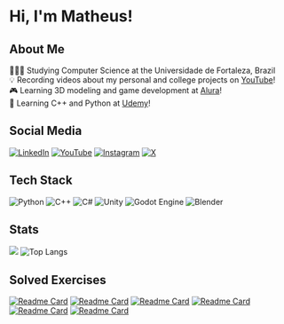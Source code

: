 # Hi, I'm Matheus!

## About Me

👩🏻‍🎓 Studying Computer Science at the Universidade de Fortaleza, Brazil <br/>
💡 Recording videos about my personal and college projects on [YouTube](https://www.youtube.com/@matheusnajal)! <br/>
🎮 Learning 3D modeling and game development at [Alura](https://www.alura.com.br/)!<br/>
💭 Learning C++ and Python at [Udemy](https://www.udemy.com/)!

## Social Media

[![LinkedIn](https://img.shields.io/badge/linkedin-%230077B5.svg?style=for-the-badge&logo=linkedin&logoColor=white)](https://www.linkedin.com/in/matheus-najal-cruz-ba20b3296/)
[![YouTube](https://img.shields.io/badge/YouTube-%23FF0000.svg?style=for-the-badge&logo=YouTube&logoColor=white)](https://www.youtube.com/@matheusnajal)
[![Instagram](https://img.shields.io/badge/Instagram-%23E4405F.svg?style=for-the-badge&logo=Instagram&logoColor=white)](https://www.instagram.com/matheusnajal/)
[![X](https://img.shields.io/badge/X%20%20%20%20%20%20%20%20-%23000000.svg?style=for-the-badge&logo=X&logoColor=white)](https://x.com/matheusnajal)

## Tech Stack

![Python](https://img.shields.io/badge/python-3670A0?style=for-the-badge&logo=python&logoColor=ffdd54) ![C++](https://img.shields.io/badge/C%2B%2B-00599C?style=for-the-badge&logo=c%2B%2B&logoColor=white) ![C#](https://img.shields.io/badge/c%23-%23239120.svg?style=for-the-badge&logo=csharp&logoColor=white) ![Unity](https://img.shields.io/badge/unity-%23000000.svg?style=for-the-badge&logo=unity&logoColor=white) ![Godot Engine](https://img.shields.io/badge/GODOT-%23FFFFFF.svg?style=for-the-badge&logo=godot-engine) ![Blender](https://img.shields.io/badge/blender-%23F5792A.svg?style=for-the-badge&logo=blender&logoColor=white)

## Stats

![](https://github-readme-stats.vercel.app/api?username=matheusnajal&show_icons=true&theme=algolia&line_height=20) ![Top Langs](https://github-readme-stats.vercel.app/api/top-langs/?username=matheusnajal&layout=compact&theme=algolia)

## Solved Exercises

[![Readme Card](https://github-readme-stats.vercel.app/api/pin/?username=matheusnajal&repo=Beecrowd&theme=algolia&cache_bust=true)](https://github.com/matheusnajal/Beecrowd) [![Readme Card](https://github-readme-stats.vercel.app/api/pin/?username=matheusnajal&repo=LeetCode&theme=algolia&cache_bust=true)](https://github.com/matheusnajal/LeetCode) [![Readme Card](https://github-readme-stats.vercel.app/api/pin/?username=matheusnajal&repo=Depths-of-the-Mind&theme=algolia&cache_bust=true)](https://github.com/matheusnajal/Depths-of-the-Mind) [![Readme Card](https://github-readme-stats.vercel.app/api/pin/?username=matheusnajal&repo=100-Days-Of-Code&theme=algolia&cache_bust=true)](https://github.com/matheusnajal/100-Days-Of-Code)[![Readme Card](https://github-readme-stats.vercel.app/api/pin/?username=matheusnajal&repo=CPlusPlus-Training&theme=algolia&cache_bust=true)](https://github.com/matheusnajal/CPlusPlus-Training) [![Readme Card](https://github-readme-stats.vercel.app/api/pin/?username=matheusnajal&repo=Blender-Training&theme=algolia&cache_bust=true)](https://github.com/matheusnajal/Blender-Training)
